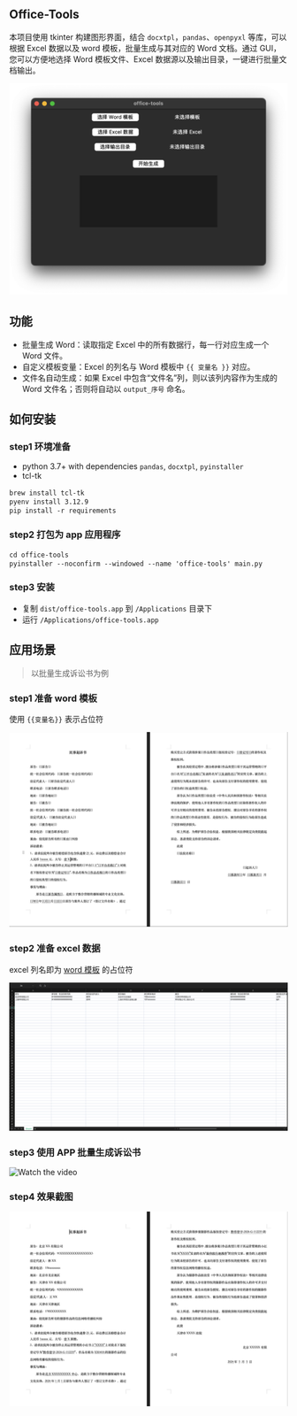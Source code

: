 ## Office-Tools

本项目使用 tkinter 构建图形界面，结合 `docxtpl`，`pandas`、`openpyxl` 等库，可以根据 Excel 数据以及 word 模板，批量生成与其对应的 Word 文档。通过 GUI，您可以方便地选择 Word 模板文件、Excel 数据源以及输出目录，一键进行批量文档输出。

![](docs/gui.png)

## 功能

- 批量生成 Word：读取指定 Excel 中的所有数据行，每一行对应生成一个 Word 文件。
- 自定义模板变量：Excel 的列名与 Word 模板中 `{{ 变量名 }}` 对应。
- 文件名自动生成：如果 Excel 中包含“文件名”列，则以该列内容作为生成的 Word 文件名；否则将自动以 `output_序号` 命名。

## 如何安装

### step1 环境准备

- python 3.7+ with dependencies `pandas`, `docxtpl`, `pyinstaller`
- tcl-tk

```shell
brew install tcl-tk
pyenv install 3.12.9
pip install -r requirements
```

### step2 打包为 app 应用程序

```shell
cd office-tools
pyinstaller --noconfirm --windowed --name 'office-tools' main.py
```

### step3 安装

- 复制 `dist/office-tools.app` 到 `/Applications` 目录下
- 运行 `/Applications/office-tools.app` 

## 应用场景

> 以批量生成诉讼书为例

### step1 准备 word 模板

使用 `{{变量名}}` 表示占位符

![img.png](docs/word_template.png)

### step2 准备 excel 数据

excel 列名即为 [word 模板](#step1-准备-word-模板) 的占位符

![img.png](docs/data_template.png)

### step3 使用 APP 批量生成诉讼书

![Watch the video]([https://youtu.be/rkUPolQdI5k](https://www.youtube.com/watch?v=rkUPolQdI5k))

### step4 效果截图

![img.png](docs/result.png)
